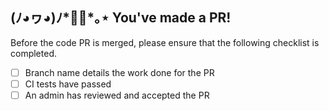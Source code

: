 ## (ﾉ◕ヮ◕)ﾉ*✲ﾟ*｡⋆ You've made a PR!

Before the code PR is merged, please ensure that the following checklist is completed. 

- [ ] Branch name details the work done for the PR
- [ ] CI tests have passed
- [ ] An admin has reviewed and accepted the PR
